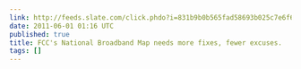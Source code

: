 ```yaml
---
link: http://feeds.slate.com/click.phdo?i=831b9b0b565fad58693b025c7e6f648c
date: 2011-06-01 01:16 UTC
published: true
title: FCC's National Broadband Map needs more fixes, fewer excuses.
tags: []
---
```



